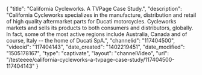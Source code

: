 {
    "title": "California Cycleworks. A TVPage Case Study.",
    "description": "California Cycleworks specializes in the manufacture, distribution and retail of high quality aftermarket parts for Ducati motorcycles. Cycleworks markets and sells its products to both consumers and distributors, globally. In fact, some of the most active regions include Australia, Canada and of course, Italy -- the home of Ducati SpA.",
    "channelid": "117404500",
    "videoid": "117404143",
    "date_created": "1402219451",
    "date_modified": "1505178167",
    "type": "captivate",
    "layout": "channelVideo",
    "url": "\/testeeee\/california-cycleworks-a-tvpage-case-study\/117404500-117404143"
}